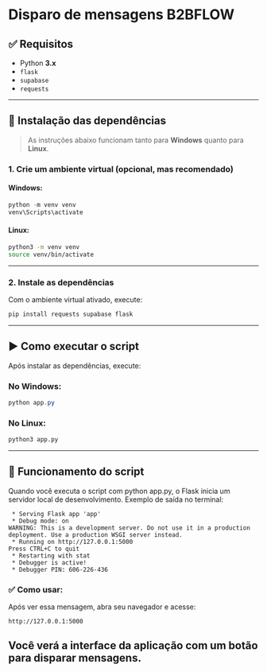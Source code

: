 # Disparo de mensagens B2BFLOW

## ✅ Requisitos

- Python **3.x**
- `flask`
- `supabase`
- `requests`

---

## 🧰 Instalação das dependências

> As instruções abaixo funcionam tanto para **Windows** quanto para **Linux**.

### 1. Crie um ambiente virtual (opcional, mas recomendado)

#### Windows:

```powershell
python -m venv venv
venv\Scripts\activate
```

#### Linux:

```bash
python3 -m venv venv
source venv/bin/activate
```

---

### 2. Instale as dependências

Com o ambiente virtual ativado, execute:

```bash
pip install requests supabase flask
```

---

## ▶️ Como executar o script

Após instalar as dependências, execute:

### No Windows:

```powershell
python app.py
```

### No Linux:

```bash
python3 app.py
```

---

## 🧪 Funcionamento do script

Quando você executa o script com python app.py, o Flask inicia um servidor local de desenvolvimento.
Exemplo de saída no terminal:

```text
 * Serving Flask app 'app'
 * Debug mode: on
WARNING: This is a development server. Do not use it in a production deployment. Use a production WSGI server instead.
 * Running on http://127.0.0.1:5000
Press CTRL+C to quit
 * Restarting with stat
 * Debugger is active!
 * Debugger PIN: 606-226-436
```

### ✅ Como usar:
Após ver essa mensagem, abra seu navegador e acesse:
```
http://127.0.0.1:5000
```
Você verá a interface da aplicação com um botão para disparar mensagens.
---
